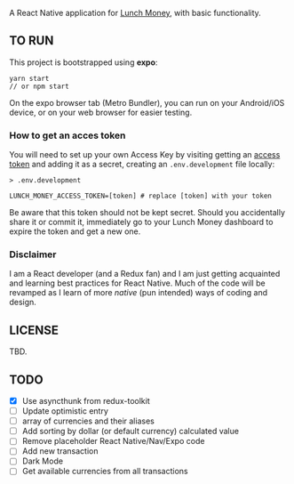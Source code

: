 A React Native application for [Lunch Money](https://lunchmoney.app), with basic functionality.

## TO RUN

This project is bootstrapped using **expo**:
```
yarn start
// or npm start
```

On the expo browser tab (Metro Bundler), you can run on your Android/iOS device, or on your web browser for easier testing.

### How to get an acces token

You will need to set up your own Access Key by visiting getting an [access token](https://developers.lunchmoney.app/) and adding it as a secret, creating an `.env.development` file locally:

```
> .env.development

LUNCH_MONEY_ACCESS_TOKEN=[token] # replace [token] with your token
```

Be aware that this token should not be kept secret. Should you accidentally share it or commit it, immediately go to your Lunch Money dashboard to expire the token and get a new one.

### Disclaimer

I am a React developer (and a Redux fan) and I am just getting acquainted and learning best practices for React Native. Much of the code will be revamped as I learn of more *native* (pun intended) ways of coding and design. 

## LICENSE

TBD.

## TODO

- [x] Use asyncthunk from redux-toolkit
- [ ] Update optimistic entry
- [ ] array of currencies and their aliases
- [ ] Add sorting by dollar (or default currency) calculated value
- [ ] Remove placeholder React Native/Nav/Expo code
- [ ] Add new transaction
- [ ] Dark Mode
- [ ] Get available currencies from all transactions